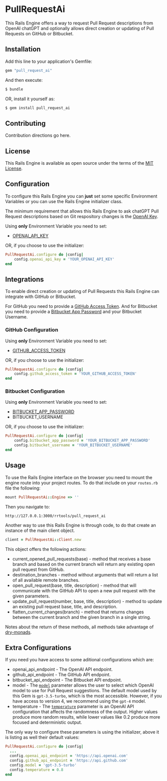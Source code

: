# PullRequestAi
This Rails Engine offers a way to request Pull Request descriptions from OpenAI chatGPT and optionally allows direct creation or updating of Pull Requests on GitHub or Bitbucket.

## Installation
Add this line to your application's Gemfile:

```ruby
gem "pull_request_ai"
```

And then execute:
```bash
$ bundle
```

OR, install it yourself as:
```bash
$ gem install pull_request_ai
```

## Contributing
Contribution directions go here.

## License
This Rails Engine is available as open source under the terms of the [MIT License](https://opensource.org/licenses/MIT).

## Configuration

To configure this Rails Engine you can **just** set some specific Environment Variables or you can use the Rails Engine initializer class.

The minimum requirement that allows this Rails Engine to ask chatGPT Pull Request descriptions based on Git respository changes is the [OpenAI Key](https://platform.openai.com/account/usage).

Using **only** Environment Variable you need to set:
- [OPENAI_API_KEY](https://platform.openai.com/account/usage)

OR, if you choose to use the initializer:
```ruby
PullRequestAi.configure do |config|
    config.openai_api_key = 'YOUR_OPENAI_API_KEY'
end
```

## Integrations

To enable direct creation or updating of Pull Requests this Rails Engine can integrate with GitHub or Bitbucket.

For GitHub you need to provide a [GitHub Access Token](https://docs.github.com/en/authentication/keeping-your-account-and-data-secure/creating-a-personal-access-token).
And for Bitbucket you need to provide a [Bitbucket App Password](https://bitbucket.org/account/settings/app-passwords/) and your Bitbucket Username.

### GitHub Configuration

Using **only** Environment Variable you need to set:
- [GITHUB_ACCESS_TOKEN](https://docs.github.com/en/authentication/keeping-your-account-and-data-secure/creating-a-personal-access-token)

OR, if you choose to use the initializer:
```ruby
PullRequestAi.configure do |config|
    config.github_access_token = 'YOUR_GITHUB_ACCESS_TOKEN'
end
```

### Bitbucket Configuration

Using **only** Environment Variable you need to set:
- [BITBUCKET_APP_PASSWORD](https://bitbucket.org/account/settings/app-passwords/)
- BITBUCKET_USERNAME

OR, if you choose to use the initializer:
```ruby
PullRequestAi.configure do |config|
    config.bitbucket_app_password = 'YOUR_BITBUCKET_APP_PASSWORD'
    config.bitbucket_username = 'YOUR_BITBUCKET_USERNAME'
end
```

## Usage

To use the Rails Engine interface on the browser you need to mount the engine route into your project routes. To do that include on your `routes.rb` file the following:

```ruby
mount PullRequestAi::Engine => ''
```

Then you navigate to:

```
http://127.0.0.1:3000/rrtools/pull_request_ai
```

Another way to use this Rails Engine is through code, to do that create an instance of the main client object.

```ruby
client = PullRequestAi::Client.new
```

This object offers the following actions:
- current_opened_pull_requests(base) - method that receives a base branch and based on the current branch will return any existing open pull request from GitHub.
- destination_branches - method without arguments that will return a list of all available remote branches.
- open_pull_request(base, title, description) - method that will communicate with the GitHub API to open a new pull request with the given parameters.
- update_pull_request(number, base, title, description) - method to update an existing pull request base, title, and description.
- flatten_current_changes(branch) - method that returns changes between the current branch and the given branch in a single string.

Notes about the return of these methods, all methods take advantage of [dry-monads](https://dry-rb.org/gems/dry-monads/1.3/).

## Extra Configurations

If you need you have access to some aditional configurations which are:
- openai_api_endpoint - The OpenAI API endpoint.
- github_api_endpoint - The GitHub API endpoint.
- bitbucket_api_endpoint - The Bitbucket API endpoint.
- model - The [`model`](https://platform.openai.com/docs/models/model-endpoint-compatibility) parameter allows the user to select which OpenAI model to use for Pull Request suggestions. The default model used by this Gem is `gpt-3.5-turbo`, which is the most accessible. However, if you have access to version 4, we recommend using the `gpt-4` model.
- temperature - The [`temperature`](https://platform.openai.com/docs/api-reference/completions/create#completions/create-temperature) parameter is an OpenAI API configuration that affects the randomness of the output. Higher values produce more random results, while lower values like 0.2 produce more focused and deterministic output.

The only way to configure these parameters is using the initializer, above it is listing as well their default values:

```ruby
PullRequestAi.configure do |config|
  ...
  config.openai_api_endpoint = 'https://api.openai.com'
  config.github_api_endpoint = 'https://api.github.com'
  config.model = 'gpt-3.5-turbo'
  config.temperature = 0.8
end
```